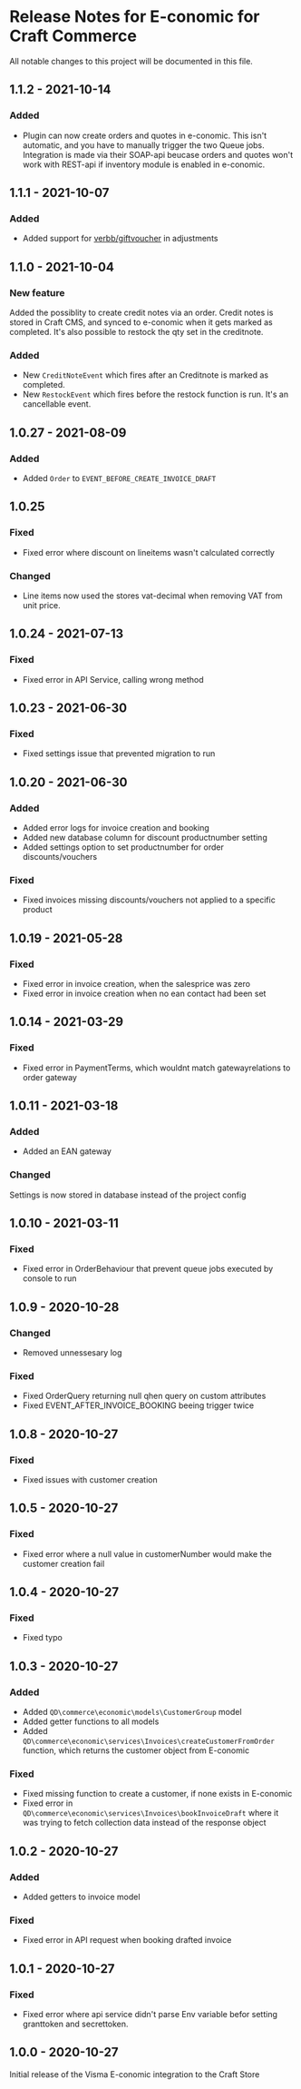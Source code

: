 # Release Notes for E-conomic for Craft Commerce

All notable changes to this project will be documented in this file.

## 1.1.2 - 2021-10-14

### Added

* Plugin can now create orders and quotes in e-conomic. This isn't automatic, and you have to manually trigger the two Queue jobs. Integration is made via their SOAP-api beucase orders and quotes won't work with REST-api if inventory module is enabled in e-conomic.

## 1.1.1 - 2021-10-07

### Added

* Added support for [verbb/giftvoucher](https://github.com/verbb/gift-voucherhttps://) in adjustments

## 1.1.0 - 2021-10-04

### New feature

Added the possiblity to create credit notes via an order. Credit notes is stored in Craft CMS, and synced to e-conomic when it gets marked as completed. It's also possible to restock the qty set in the creditnote.

### Added

* New `CreditNoteEvent` which fires after an Creditnote is marked as completed.
* New `RestockEvent` which fires before the restock function is run. It's an cancellable event.

## 1.0.27 - 2021-08-09

### Added

* Added `Order` to `EVENT_BEFORE_CREATE_INVOICE_DRAFT`

## 1.0.25

### Fixed

* Fixed error where discount on lineitems wasn't calculated correctly

### Changed

* Line items now used the stores vat-decimal when removing VAT from unit price.

## 1.0.24 - 2021-07-13

### Fixed

* Fixed error in API Service, calling wrong method

## 1.0.23 - 2021-06-30

### Fixed

* Fixed settings issue that prevented migration to run

## 1.0.20 - 2021-06-30

### Added

* Added error logs for invoice creation and booking
* Added new database column for discount productnumber setting
* Added settings option to set productnumber for order discounts/vouchers

### Fixed

* Fixed invoices missing discounts/vouchers not applied to a specific product

## 1.0.19 - 2021-05-28

### Fixed

* Fixed error in invoice creation, when the salesprice was zero
* Fixed error in invoice creation when no ean contact had been set

## 1.0.14 - 2021-03-29

### Fixed

* Fixed error in PaymentTerms, which wouldnt match gatewayrelations to order gateway

## 1.0.11 - 2021-03-18

### Added

* Added an EAN gateway

### Changed

Settings is now stored in database instead of the project config

## 1.0.10 - 2021-03-11

### Fixed

* Fixed error in OrderBehaviour that prevent queue jobs executed by console to run

## 1.0.9 - 2020-10-28

### Changed

* Removed unnessesary log

### Fixed

* Fixed OrderQuery returning null qhen query on custom attributes
* Fixed EVENT_AFTER_INVOICE_BOOKING beeing trigger twice

## 1.0.8 - 2020-10-27

### Fixed

* Fixed issues with customer creation

## 1.0.5 - 2020-10-27

### Fixed

* Fixed error where a null value in customerNumber would make the customer creation fail

## 1.0.4 - 2020-10-27

### Fixed

* Fixed typo

## 1.0.3 - 2020-10-27

### Added

* Added `QD\commerce\economic\models\CustomerGroup` model
* Added getter functions to all models
* Added `QD\commerce\economic\services\Invoices\createCustomerFromOrder` function, which returns the customer object from E-conomic

### Fixed

* Fixed missing function to create a customer, if none exists in E-conomic
* Fixed error in `QD\commerce\economic\services\Invoices\bookInvoiceDraft` where it was trying to fetch collection data instead of the response object

## 1.0.2 - 2020-10-27

### Added

* Added getters to invoice model

### Fixed

* Fixed error in API request when booking drafted invoice

## 1.0.1 - 2020-10-27

### Fixed

* Fixed error where api service didn't parse Env variable befor setting granttoken and secrettoken.

## 1.0.0 - 2020-10-27

Initial release of the Visma E-conomic integration to the Craft Store
